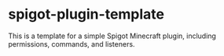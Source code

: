 # spigot-plugin-template
This is a template for a simple Spigot Minecraft plugin, including permissions, commands, and listeners.
